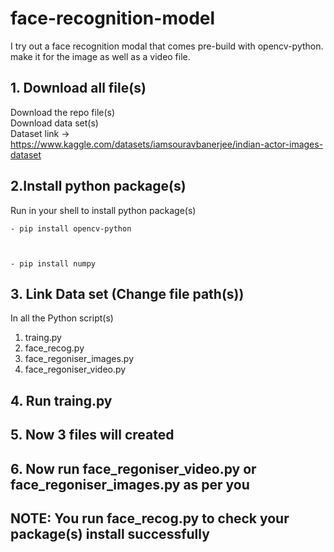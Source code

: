 # face-recognition-model
I try out a face recognition modal that comes pre-build with opencv-python. make it for the image as well as  a video file. 

## 1. Download all file(s)
  Download the repo file(s)<br>
  Download data set(s)<br>
Dataset link ->  https://www.kaggle.com/datasets/iamsouravbanerjee/indian-actor-images-dataset
  
## 2.Install python package(s)
Run in your shell to install python package(s)
    
    - pip install opencv-python

    
    
    - pip install numpy
 ## 3. Link Data set (Change file path(s))
  In  all the Python script(s)
   1. traing.py
   2. face_recog.py
   3. face_regoniser_images.py
   4. face_regoniser_video.py

## 4. Run  <b> traing.py </b> 
## 5. Now 3 files will created 
## 6. Now run face_regoniser_video.py   or  face_regoniser_images.py as per you
## NOTE: You run face_recog.py to check your package(s) install successfully 

